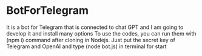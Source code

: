 # BotForTelegram
It is a bot for Telegram that is connected to chat GPT and I am going to develop it and install many options
To use the codes, you can run them with (npm i) command after cloning in Nodejs.
Just put the secret key of Telegram and OpenAI
and type (node bot.js) in terminal for start
